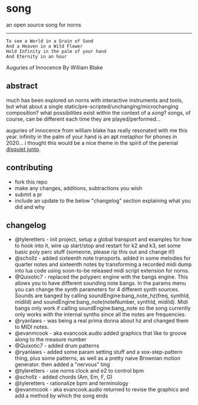 # song

an open source song for norns

---

```
To see a World in a Grain of Sand
And a Heaven in a Wild Flower 
Hold Infinity in the palm of your hand 
And Eternity in an hour
```

Auguries of Innocence
By William Blake

## abstract

much has been explored on norns with interactive instruments and tools, but what about a single static/pre-scripted/unchanging/microchanging composition? what possibilities exist within the context of a _song_? songs, of course, can be different each time they are played/performed...

auguries of innocence from william blake has really resonated with me this year. infinity in the palm of your hand is an apt metaphor for phones in 2020... i thought this would be a nice theme in the spirit of the perenial [disquiet junto](https://disquiet.com/).

## contributing

- fork this repo
- make any changes, additions, subtractions you wish
- submit a pr
- include an update to the below "changelog" section explaining what you did and why

## changelog

- @tyleretters - init project, setup a global transport and examples for how to hook into it, wire up start/stop and restart for k2 and k3, set some basic poly perc stuff (someone, please rip this out and change it!)
- @schollz - added sixteenth note transports. added in some melodies for quarter notes and sixteenth notes by transforming a recorded midi dump into lua code using soon-to-be released midi script extension for norns.
- @Quixotic7 - replaced the polyperc engine with the bangs engine. This allows you to have different sounding note bangs. In the params menu you can change the synth parameters for 4 different synth sources. Sounds are banged by calling soundEngine:bang_note_hz(freq, synthId, midiId) and soundEngine:bang_note(noteNumber, synthId, midiId). Midi bangs only work if calling soundEngine:bang_note so the song currently only works with the internal synths since all the notes are frequencies.
- @ryanlaws - was being a real prima donna about hz and changed them to MIDI notes. 
- @evanmcook - aka evancook.audio added graphics that like to groove along to the measure number
- @Quixotic7 - added drum patterns
- @ryanlaws - added some param setting stuff and a xox-step-pattern thing, plus some patterns, as well as a pretty naive Brownian motion generator. then added a "nervous" ting
- @tyleretters - use norns clock and e2 to control bpm
- @schollz - added chords (Am, Em, F, G)
- @tyleretters - rationalize bpm and terminology
- @evanmcook - aka evancook.audio returned to revise the graphics and add a method by which the song ends
